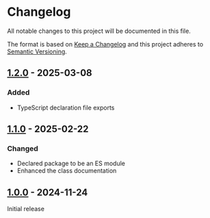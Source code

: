 # Changelog

All notable changes to this project will be documented in this file.

The format is based on [Keep a Changelog](https://keepachangelog.com/en/1.0.0) and this project adheres
to [Semantic Versioning](https://semver.org/spec/v2.0.0.html).

## [1.2.0] - 2025-03-08

### Added

- TypeScript declaration file exports

## [1.1.0] - 2025-02-22

### Changed

- Declared package to be an ES module
- Enhanced the class documentation

## [1.0.0] - 2024-11-24

Initial release

[Unreleased]: https://github.com/jhae-de/stylelint-config-verifier/compare/v1.2.0...main
[1.2.0]: https://github.com/jhae-de/stylelint-config-verifier/releases/tag/v1.2.0
[1.1.0]: https://github.com/jhae-de/stylelint-config-verifier/releases/tag/v1.1.0
[1.0.0]: https://github.com/jhae-de/stylelint-config-verifier/releases/tag/v1.0.0
